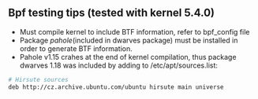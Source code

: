 ## Bpf testing tips (tested with kernel 5.4.0)

- Must compile kernel to include BTF information, refer to bpf_config file
- Package *pahole*(included in dwarves package) must be installed in order to generate BTF information. 
- Pahole v1.15 crahes at the end of kernel compilation, thus package dwarves 1.18 was included by adding to /etc/apt/sources.list:
```bash 
# Hirsute sources
deb http://cz.archive.ubuntu.com/ubuntu hirsute main universe
```
